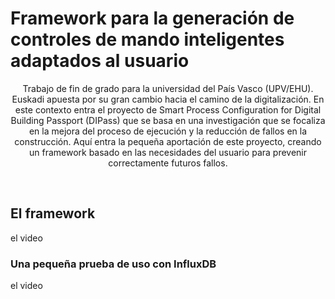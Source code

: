 # Framework para la generación de controles de mando inteligentes adaptados al usuario
<p align="center">
Trabajo de fin de grado para la universidad del País Vasco (UPV/EHU).
Euskadi apuesta por su gran cambio hacia el camino de la digitalización. En este contexto entra el proyecto de Smart Process Configuration for Digital Building Passport (DIPass) que se basa en una investigación que se focaliza en la mejora del proceso de ejecución y la reducción de fallos en la construcción. Aquí entra la pequeña aportación de este proyecto, creando un framework basado en las necesidades del usuario para prevenir correctamente futuros fallos. 
</p>
<br/> 
<h2>El framework</h2>
el video
<br/> 
<h3>Una pequeña prueba de uso con InfluxDB</h3>
el video
